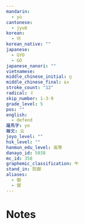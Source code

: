 ```yaml
---
mandarin:
  - yù
cantonese:
  - jyu6
korean:
  - 어
korean_native: ""
japanese:
  - GYO
  - GO
japanese_nanori: ""
vietnamese:
middle_chinese_initial: ŋ
middle_chinese_final: ɨʌ
stroke_count: "12"
radical: 彳
skip_number: 1-3-9
grade_level: 5
pos: ""
english:
  - defend
羅馬字: yo
韓文: 요
joyo_level: ""
hsk_level: ""
hanmun_edu_level: 高等
danayo_id: 5038
mc_id: 358
graphemic_classification: 午
stand_in: 防御
aliases:
  - 御
  - 禦
---
```


# Notes
